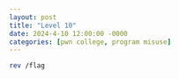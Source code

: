 ```yaml
---
layout: post
title: "Level 10"
date: 2024-4-10 12:00:00 -0000
categories: [pwn college, program misuse]
---
```


```bash
rev /flag
```